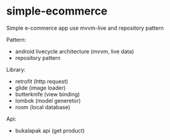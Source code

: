 # simple-ecommerce
Simple e-commerce app use mvvm-live and repository pattern

Pattern:
- android livecycle architecture (mvvm, live data)
- repository pattern

Library:
- retrofit (http request)
- glide (image loader)
- butterknife (view binding)
- lombok (model generetor)
- room (local database)

Api:
- bukalapak api (get product)
